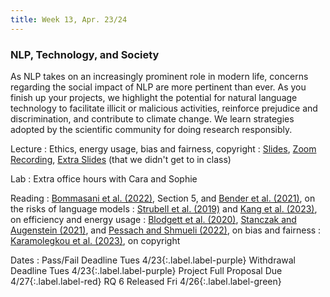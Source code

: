 ```yaml
---
title: Week 13, Apr. 23/24
---
```


### NLP, Technology, and Society

As NLP takes on an increasingly prominent role in modern life, concerns regarding the social impact of NLP are more pertinent than ever. As you finish up your projects, we highlight the potential for natural language technology to facilitate illicit or malicious activities, reinforce prejudice and discrimination, and contribute to climate change. We learn strategies adopted by the scientific community for doing research responsibly.

Lecture
: Ethics, energy usage, bias and fairness, copyright
: [Slides](https://drive.google.com/file/d/14wUanMBBvJL6oQo9kYn2cEpr3wTqIdOm/view?usp=drive_link), [Zoom Recording](https://nyu.zoom.us/rec/share/h9VGSbbwp_nEWgQxUDInVzAl_7tk5uLFlwBEKRSXkysRBPwSeBw5gJdMDH4Xb7Ra.EwP6izZ7S18NAjEI), [Extra Slides](https://drive.google.com/file/d/1lgI8x56nmTrAAKpagg3a6OLhJXkya3yc/view?usp=drive_link) (that we didn't get to in class)

Lab
: Extra office hours with Cara and Sophie

Reading
: [Bommasani et al. (2022)](https://arxiv.org/abs/2108.07258), Section 5, and [Bender et al. (2021)](https://dl.acm.org/doi/10.1145/3442188.3445922), on the risks of language models
: [Strubell et al. (2019)](https://aclanthology.org/P19-1355/) and [Kang et al. (2023)](https://arxiv.org/abs/2305.01645), on efficiency and energy usage
: [Blodgett et al. (2020)](https://arxiv.org/abs/2005.14050), [Stanczak and Augenstein (2021)](https://arxiv.org/abs/2112.14168), and [Pessach and Shmueli (2022)](https://dl.acm.org/doi/10.1145/3494672), on bias and fairness
: [Karamolegkou et al. (2023)](https://arxiv.org/abs/2310.13771), on copyright

Dates
: <span>Pass/Fail Deadline Tues 4/23</span>{:.label.label-purple} <span>Withdrawal Deadline Tues 4/23</span>{:.label.label-purple} <span>Project Full Proposal Due 4/27</span>{:.label.label-red} <span>RQ 6 Released Fri 4/26</span>{:.label.label-green} 